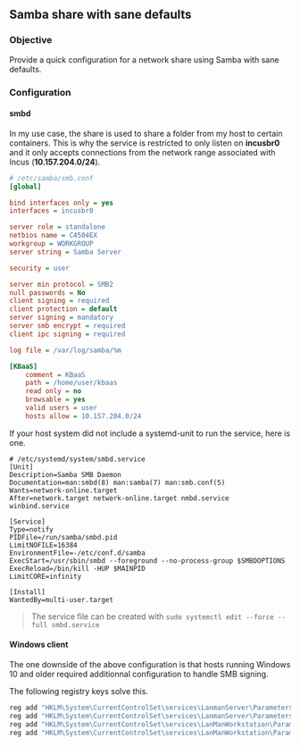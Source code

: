 ## Samba share with sane defaults

### Objective
Provide a quick configuration for a network share using Samba with sane defaults.

### Configuration

#### smbd

In my use case, the share is used to share a folder from my host to certain containers. This is why the service is restricted to only listen on **incusbr0** and it only accepts connections from the network range associated with Incus (**10.157.204.0/24**).

```ini
# /etc/samba/smb.conf
[global]

bind interfaces only = yes
interfaces = incusbr0

server role = standalone
netbios name = C4504EX
workgroup = WORKGROUP
server string = Samba Server

security = user

server min protocol = SMB2
null passwords = No
client signing = required
client protection = default
server signing = mandatory
server smb encrypt = required
client ipc signing = required

log file = /var/log/samba/%m

[KBaaS]
    comment = KBaaS
    path = /home/user/kbaas
    read only = no
    browsable = yes
    valid users = user
    hosts allow = 10.157.204.0/24
```

If your host system did not include a systemd-unit to run the service, here is one.
```systemd
# /etc/systemd/system/smbd.service
[Unit]
Description=Samba SMB Daemon
Documentation=man:smbd(8) man:samba(7) man:smb.conf(5)
Wants=network-online.target
After=network.target network-online.target nmbd.service winbind.service

[Service]
Type=notify
PIDFile=/run/samba/smbd.pid
LimitNOFILE=16384
EnvironmentFile=-/etc/conf.d/samba
ExecStart=/usr/sbin/smbd --foreground --no-process-group $SMBDOPTIONS
ExecReload=/bin/kill -HUP $MAINPID
LimitCORE=infinity

[Install]
WantedBy=multi-user.target
```

> The service file can be created with `sudo systemctl edit --force --full smbd.service`

#### Windows client

The one downside of the above configuration is that hosts running Windows 10 and older required additionnal configuration to handle SMB signing.

The following registry keys solve this.
```powershell
reg add "HKLM\System\CurrentControlSet\services\LanmanServer\Parameters" /v "RequireSecuritySignature" /t REG_DWORD /d 1 /f
reg add "HKLM\System\CurrentControlSet\services\LanmanServer\Parameters" /v "EnableSecuritySignature" /t REG_DWORD /d 1 /f
reg add "HKLM\System\CurrentControlSet\services\LanManWorkstation\Parameters" /v "RequireSecuritySignature" /t REG_DWORD /d 1 /f
reg add "HKLM\System\CurrentControlSet\services\LanManWorkstation\Parameters" /v "EnableSecuritySignature" /t REG_DWORD /d 1 /f
```